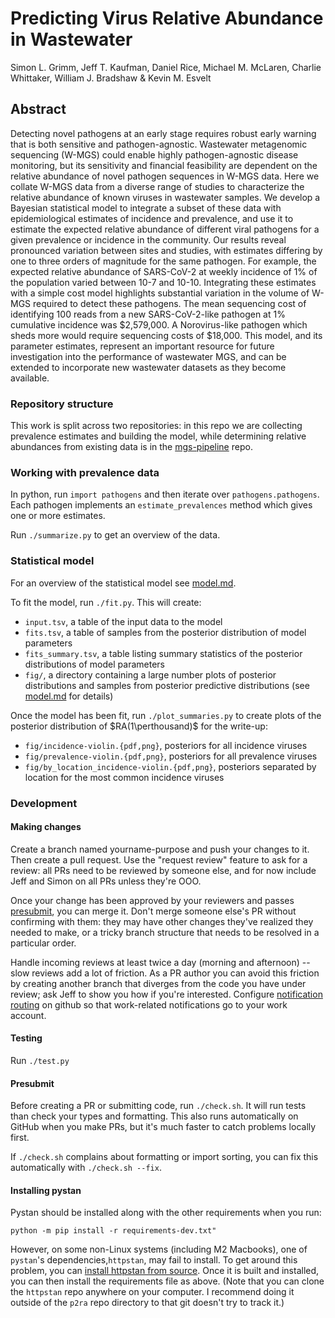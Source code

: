 # Predicting Virus Relative Abundance in Wastewater
Simon L. Grimm, Jeff T. Kaufman, Daniel Rice, Michael M. McLaren, Charlie Whittaker, William J. Bradshaw & Kevin M. Esvelt

## Abstract
Detecting novel pathogens at an early stage requires robust early warning that is both sensitive and pathogen-agnostic. Wastewater metagenomic sequencing (W-MGS) could enable highly pathogen-agnostic disease monitoring, but its sensitivity and financial feasibility are dependent on the relative abundance of novel pathogen sequences in W-MGS data. Here we collate W-MGS data from a diverse range of studies to characterize the relative abundance of known viruses in wastewater samples. We develop a Bayesian statistical model to integrate a subset of these data with epidemiological estimates of incidence and prevalence, and use it to estimate the expected relative abundance of different viral pathogens for a given prevalence or incidence in the community. Our results reveal pronounced variation between sites and studies, with estimates differing by one to three orders of magnitude for the same pathogen. For example, the expected relative abundance of SARS-CoV-2 at weekly incidence of 1% of the population varied between 10-7 and 10-10. Integrating these estimates with a simple cost model highlights substantial variation in the volume of W-MGS required to detect these pathogens. The mean sequencing cost of identifying 100 reads from a new SARS-CoV-2-like pathogen at 1% cumulative incidence was $2,579,000. A Norovirus-like pathogen which sheds more would require sequencing costs of $18,000. This model, and its parameter estimates, represent an important resource for future investigation into the performance of wastewater MGS, and can be extended to incorporate new wastewater datasets as they become available.

### Repository structure
This work is split across two repositories: in this repo we are
collecting prevalence estimates and building the model, while determining
relative abundances from existing data is in the
[mgs-pipeline](https://github.com/naobservatory/mgs-pipeline) repo.

### Working with prevalence data

In python, run `import pathogens` and then iterate over `pathogens.pathogens`.
Each pathogen implements an `estimate_prevalences` method which gives one or
more estimates.

Run `./summarize.py` to get an overview of the data.

### Statistical model

For an overview of the statistical model see [model.md](model.md).

To fit the model, run `./fit.py`. This will create:

* `input.tsv`, a table of the input data to the model
* `fits.tsv`, a table of samples from the posterior distribution of model parameters
* `fits_summary.tsv`, a table listing summary statistics of the posterior distributions of model parameters
* `fig/`, a directory containing a large number plots of posterior distributions and samples from posterior predictive distributions
  (see [model.md](model.md) for details)

Once the model has been fit, run `./plot_summaries.py` to create plots of the posterior distribution of $RA(1\perthousand)$ for the write-up:

* `fig/incidence-violin.{pdf,png}`, posteriors for all incidence viruses
* `fig/prevalence-violin.{pdf,png}`, posteriors for all prevalence viruses
* `fig/by_location_incidence-violin.{pdf,png}`, posteriors separated by location for the most common incidence viruses

### Development

#### Making changes

Create a branch named yourname-purpose and push your changes to it.  Then
create a pull request.  Use the "request review" feature to ask for a review:
all PRs need to be reviewed by someone else, and for now include Jeff and Simon
on all PRs unless they're OOO.

Once your change has been approved by your reviewers and passes
[presubmit](#presubmit), you can merge it.  Don't merge someone else's PR
without confirming with them: they may have other changes they've realized they
needed to make, or a tricky branch structure that needs to be resolved in a
particular order.

Handle incoming reviews at least twice a day (morning and afternoon) -- slow
reviews add a lot of friction.  As a PR author you can avoid this friction by
creating another branch that diverges from the code you have under review; ask
Jeff to show you how if you're interested.  Configure [notification
routing](https://github.com/settings/notifications/custom_routing) on github so
that work-related notifications go to your work account.

#### Testing

Run `./test.py`

#### Presubmit

Before creating a PR or submitting code, run `./check.sh`.  It will run tests
than check your types and formatting.  This also runs automatically on GitHub
when you make PRs, but it's much faster to catch problems locally first.

If `./check.sh` complains about formatting or import sorting, you can fix this
automatically with `./check.sh --fix`.

#### Installing pystan

Pystan should be installed along with the other requirements when you run:
```
python -m pip install -r requirements-dev.txt"
```
However, on some non-Linux systems (including M2 Macbooks), one of `pystan`'s dependencies,`httpstan`, may fail to install.
To get around this problem, you can [install httpstan from source](https://httpstan.readthedocs.io/en/latest/installation.html#installation-from-source).
Once it is built and installed, you can then install the requirements file as above.
(Note that you can clone the `httpstan` repo anywhere on your computer.
I recommend doing it outside of the `p2ra` repo directory to that git doesn't try to track it.)
